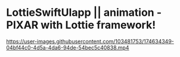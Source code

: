 # LottieSwiftUIapp || animation - PIXAR with Lottie framework!      
https://user-images.githubusercontent.com/103481753/174634349-04bf44c0-4d5a-4da6-94de-54bec5c40838.mp4

